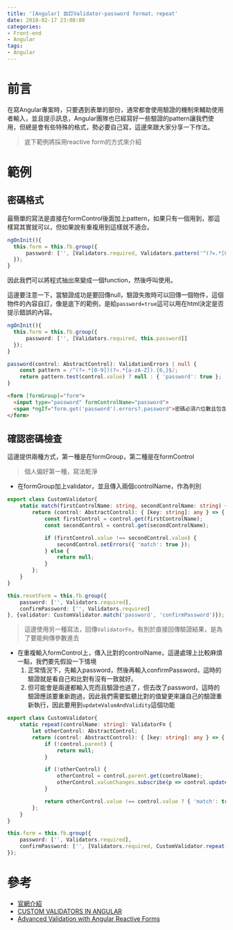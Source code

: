 ```yaml
---
title: '[Angular] 自訂Validator-password format、repeat'
date: 2018-02-17 23:08:09
categories:
- Front-end
- Angular
tags:
- Angular
---
```


# 前言

在寫Angular專案時，只要遇到表單的部份，通常都會使用驗證的機制來輔助使用者輸入，並且提示訊息，Angular團隊也已經寫好一些驗證的pattern讓我們使用，但總是會有些特殊的格式，勢必要自己寫，這邊來跟大家分享一下作法。

<!--more-->

> 底下範例將採用reactive form的方式來介紹

# 範例

## 密碼格式

最簡單的寫法是直接在formControl後面加上pattern，如果只有一個用到，那這樣寫其實就可以，但如果說有重複用到這樣就不適合。

```typescript
ngOnInit(){
  this.form = this.fb.group({
      password: ['', [Validators.required, Validators.pattern('^(?=.*[0-9])(?=.*[a-zA-Z]).{6,}$')]]
  });
}
```

因此我們可以將程式抽出來變成一個function，然後呼叫使用。

這邊要注意一下，當驗證成功是要回傳null，驗證失敗時可以回傳一個物件，這個物件的內容自訂，像是底下的範例，是給`password=true`這可以用在html決定是否提示錯誤的內容。

```typescript
ngOnInit(){
  this.form = this.fb.group({
      password: ['', [Validators.required, this.password]]
  });
}

password(control: AbstractControl): ValidationErrors | null {
	const pattern = /^(?=.*[0-9])(?=.*[a-zA-Z]).{6,}$/;
	return pattern.test(control.value) ? null : { 'password': true };
}
```

```html
<form [formGroup]="form">
  <input type="password" formControlName="password">
  <span *ngIf="form.get('password').errors?.password">密碼必須六位數且包含英數字。</span>
</form>
```

## 確認密碼檢查

這邊提供兩種方式，第一種是在formGroup，第二種是在formControl

> 個人偏好第一種，寫法乾淨

* 在formGroup加上validator，並且傳入兩個controlName，作為判別

```typescript
export class CustomValidator{
    static match(firstControlName: string, secondControlName: string) {
        return (control: AbstractControl): { [key: string]: any } => {
            const firstControl = control.get(firstControlName);
            const secondControl = control.get(secondControlName);

            if (firstControl.value !== secondControl.value) {
                secondControl.setErrors({ 'match': true });
            } else {
                return null;
            }
        };
    }
}

this.resetForm = this.fb.group({
	password: ['', Validators.required],
	confirmPassword: ['', Validators.required]
}, {validator: CustomValidator.match('password', 'confirmPassword')});
```

> 這邊使用另一種寫法，回傳`ValidatorFn`，有別於直接回傳驗證結果，是為了要能夠傳參數進去

* 在重複輸入formControl上，傳入比對的controlName，這邊處理上比較麻煩一點，我們要先假設一下情境
  1. 正常情況下，先輸入password，然後再輸入confirmPassword，這時的驗證就是看自己和比對有沒有一致就好。
  2. 但可能會是兩邊都輸入完而且驗證也過了，但去改了password，這時的驗證應該要重新跑過，因此我們需要監聽比對的值變更來讓自己的驗證重新執行，因此要用到`updateValueAndValidity`這個功能

```typescript
export class CustomValidator{
    static repeat(controlName: string): ValidatorFn {
        let otherControl: AbstractControl;
        return (control: AbstractControl): { [key: string]: any } => {
            if (!control.parent) {
                return null;
            }

            if (!otherControl) {
                otherControl = control.parent.get(controlName);
                otherControl.valueChanges.subscribe(p => control.updateValueAndValidity());
            }

            return otherControl.value !== control.value ? { 'match': true } : null;
        };
    }
}

this.form = this.fb.group({
	password: ['', Validators.required],
	confirmPassword: ['', [Validators.required, CustomValidator.repeat('password')]]
});
```

# 參考

* [官網介紹](https://angular.io/guide/form-validation)
* [CUSTOM VALIDATORS IN ANGULAR](https://blog.thoughtram.io/angular/2016/03/14/custom-validators-in-angular-2.html)
* [Advanced Validation with Angular Reactive Forms](https://medium.com/@amcdnl/advanced-validation-with-angular-reactive-forms-2929759bf6e3)

